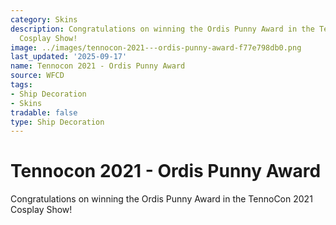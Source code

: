 ```yaml
---
category: Skins
description: Congratulations on winning the Ordis Punny Award in the TennoCon 2021
  Cosplay Show!
image: ../images/tennocon-2021---ordis-punny-award-f77e798db0.png
last_updated: '2025-09-17'
name: Tennocon 2021 - Ordis Punny Award
source: WFCD
tags:
- Ship Decoration
- Skins
tradable: false
type: Ship Decoration
---
```


# Tennocon 2021 - Ordis Punny Award

Congratulations on winning the Ordis Punny Award in the TennoCon 2021 Cosplay Show!

